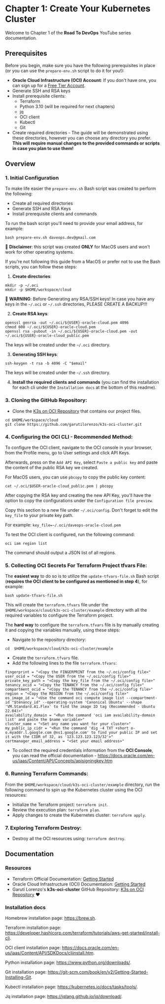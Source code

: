 # Chapter 1: Create Your Kubernetes Cluster

Welcome to Chapter 1 of the **Road To DevOps** YouTube series documentation.
## Prerequisites

Before you begin, make sure you have the following prerequisites in place (or you can use the `prepare-env.sh` script to do it for you!):
- **Oracle Cloud Infrastructure (OCI) Account**: If you don't have one, you can sign up for a [Free Tier Account](https://www.oracle.com/cloud/free/).
- Generate SSH and RSA keys
- Install prerequisite clients:
	- Terraform
	- Python 3.10 (will be required for next chapters) 
	- jq 
	- OCI client 
	- Kubectl 
	- Git
- Create required directories - The guide will be demonstrated using these directories, however you can choose any directory you prefer.
  **This will require manual changes to the provided commands or scripts in case you plan to use them!**

## Overview
### 1. Initial Configuration
To make life easier the `prepare-env.sh` Bash script was created to perform the following:
- Create all required directories
- Generate SSH and RSA Keys
- Install prerequisite clients and commands

To run the bash script you'll need to provide your email address, for example:
```
bash prepare-env.sh daveops.dev@gmail.com
```
:rotating_light: **Disclaimer**: this script was created **ONLY** for MacOS users and won't work for other operating systems.

If you're not following this guide from a MacOS or prefer not to use the Bash scripts, you can follow these steps:
1. **Create directories**:
```
mkdir -p ~/.oci
mkdir -p $HOME/workspace/cloud
```

:rotating_light: **WARNING**: Before Generating any RSA/SSH keys!
In case you have any keys in the `~/.oci` or `~/.ssh` directories, PLEASE CREATE A BACKUP!!!

2. **Create RSA keys**:
```
openssl genrsa -out ~/.oci/${USER}-oracle-cloud.pem 4096
chmod 600 ~/.oci/${USER}-oracle-cloud.pem
openssl rsa -pubout -in ~/.oci/${USER}-oracle-cloud.pem -out ~/.oci/${USER}-oracle-cloud_public.pem
```
The keys will be created under the `~/.oci` directory.

3. **Generating SSH keys**:
```
ssh-keygen -t rsa -b 4096 -C "$email"
```
The keys will be created under the `~/.ssh` directory.

4. **Install the required clients and commands** (you can find the installation for each cli under the `Installation docs` at the bottom of this readme).

### 3. **Cloning the GitHub Repository**:
 - Clone the [K3s on OCI Repository](https://github.com/garutilorenzo/k3s-oci-cluster.git) that contains our project files.
```
cd $HOME/workspace/cloud
git clone https://github.com/garutilorenzo/k3s-oci-cluster.git
```

### 4. **Configuring the OCI CLI - Recommended Method**:
To configure the OCI client, navigate to the OCI console in your browser, from the Profile menu, go to User settings and click API Keys.  

Afterwards, press on the `Add API Key`, select `Paste a public key` and paste the content of the public RSA key we created.  

For MacOS users, you can use `pbcopy` to copy the public key content:
```
cat ~/.oci/$USER-oracle-cloud_public.pem | pbcopy
```

After copying the RSA key and creating the new API Key, you'll have the option to copy the configurations under the `Configuration file preview`.  

Copy this section to a new file under `~/.oci/config`. Don't forget to edit the `key_file` to your private key path.  

For example:
`key_file=~/.oci/daveops-oracle-cloud.pem`

To test the OCI client is configured, run the following command:
```
oci iam region list
```

The command should output a JSON list of all regions.

### 5. **Collecting OCI Secrets For Terraform Project tfvars File**:
The **easiest way** to do so is to utilize the `update-tfvars-file.sh` Bash script (**requires the OCI client to be configured as mentioned in step 4**), for example:
```
bash update-tfvars-file.sh
```

This will create the `terraform.tfvars` file under the `$HOME/workspace/cloud/k3s-oci-cluster/example` directory with all the required variables to configure the Terraform project.

The **hard way** to configure the `terraform.tfvars` file is by manually creating it and copying the variables manually, using these steps:

 - Navigate to the repository directory:
```
cd  $HOME/workspace/cloud/k3s-oci-cluster/example
```
 - Create the `terraform.tfvars` file.
 - Add the following lines to the file `terraform.tfvars`:
```
fingerprint = "<Copy the FINGERPRINT from the ~/.oci/config file>"
user_ocid = "<Copy the USER from the ~/.oci/config file>"
private_key_path = "<Copy the key_file from the ~/.oci/config file>"
tenancy_ocid = "<Copy the TENANCY from the ~/.oci/config file>"
compartment_ocid = "<Copy the TENANCY from the ~/.oci/config file>"
region = "<Copy the REGION from the ~/.oci/config file>"
os_image_id = "<Use the command oci compute image list --compartment-id "$tenancy_id" --operating-system 'Canonical Ubuntu' --shape 'VM.Standard.A1.Flex' to find the image ID tag (Recommended - Ubuntu 22.04)>"
availability_domain = "<Run the command 'oci iam availability-domain list' and paste the $name variable>"
cluster_name = "<Set any name you want for your cluster>"
my_public_ip_cidr = "<Run the command 'dig -4 TXT +short o-o.myaddr.l.google.com @ns1.google.com' to find your public IP and set it with the CIDR of 32, as '123.123.123.123/32'>"
certmanager_email_address = "<Set your email address>"
```

- To collect the required credentials information from the **OCI Console**, you can read the official documentation - https://docs.oracle.com/en-us/iaas/Content/API/Concepts/apisigningkey.htm

### 6. **Running Terraform Commands**:
From the `$HOME/workspace/cloud/k3s-oci-cluster/example` directory, run the following command to spin up the Kubernetes cluster using the OCI resources:
 - Initialize the Terraform project: `terraform init`.
 - Review the execution plan: `terraform plan`.
 - Apply changes to create the Kubernetes cluster: `terraform apply`.

### 7. **Exploring Terraform Destroy**:
 - Destroy all the OCI resources using: `terraform destroy`.

## Documentation
### Resources
- Terraform Official Documentation: [Getting Started](https://learn.hashicorp.com/tutorials/terraform/aws-build?in=terraform/aws-get-started)
- Oracle Cloud Infrastructure (OCI) Documentation: [Getting Started](https://docs.oracle.com/en-us/iaas/Content/GSG/Concepts/baremetalintro.htm)
- Garuti Lorenzo's **k3s-oci-cluster** GitHub Repository: [K3s on OCI Repository](https://github.com/garutilorenzo/k3s-oci-cluster.git) :heart:

### Installation docs
Homebrew installation page: https://brew.sh.  

Terraform installation page: https://developer.hashicorp.com/terraform/tutorials/aws-get-started/install-cli.  

OCI client installation page: https://docs.oracle.com/en-us/iaas/Content/API/SDKDocs/cliinstall.htm.  

Python installation page: https://www.python.org/downloads/.  

Git installation page: https://git-scm.com/book/en/v2/Getting-Started-Installing-Git.  

Kubectl installation page: https://kubernetes.io/docs/tasks/tools/.  

Jq installation page: https://jqlang.github.io/jq/download/.  
